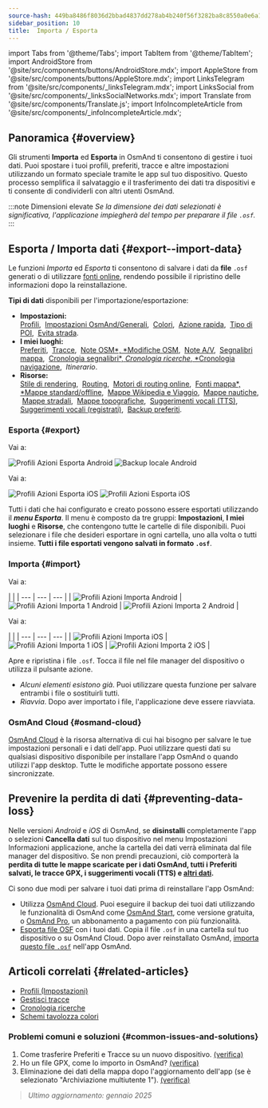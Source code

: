 ```yaml
---
source-hash: 449ba8486f8036d2bbad4837dd278ab4b240f56f3282ba8c8550a0e6a1d7cc6b
sidebar_position: 10
title:  Importa / Esporta
---
```

import Tabs from '@theme/Tabs';
import TabItem from '@theme/TabItem';
import AndroidStore from '@site/src/components/buttons/AndroidStore.mdx';
import AppleStore from '@site/src/components/buttons/AppleStore.mdx';
import LinksTelegram from '@site/src/components/_linksTelegram.mdx';
import LinksSocial from '@site/src/components/_linksSocialNetworks.mdx';
import Translate from '@site/src/components/Translate.js';
import InfoIncompleteArticle from '@site/src/components/_infoIncompleteArticle.mdx';


## Panoramica {#overview}

Gli strumenti **Importa** ed **Esporta** in OsmAnd ti consentono di gestire i tuoi dati. Puoi spostare i tuoi profili, preferiti, tracce e altre impostazioni utilizzando un formato speciale tramite le app sul tuo dispositivo. Questo processo semplifica il salvataggio e il trasferimento dei dati tra dispositivi e ti consente di condividerli con altri utenti OsmAnd.

:::note Dimensioni elevate
*Se la dimensione dei dati selezionati è significativa, l'applicazione impiegherà del tempo per preparare il file `.osf`.*
:::


## Esporta / Importa dati {#export--import-data}

Le funzioni *Importa* ed *Esporta* ti consentono di salvare i dati da **file** `.osf` generati o di utilizzare [fonti online](../map/raster-maps.md), rendendo possibile il ripristino delle informazioni dopo la reinstallazione.

**Tipi di dati** disponibili per l'importazione/esportazione:

- **Impostazioni:**  
        [Profili](../personal/profiles.md#actions), &nbsp;[Impostazioni OsmAnd/Generali](../personal/global-settings.md), &nbsp;[Colori](../personal/color-palette-schemes.md), &nbsp;[Azione rapida](../widgets/quick-action.md), &nbsp;[Tipo di POI](../map/point-layers-on-map.md#poi-types), &nbsp;[Evita strada](../map/map-context-menu.md#avoid-road).
- **I miei luoghi:**  
        [Preferiti](../personal/favorites.md#export--import), &nbsp;[Tracce](../personal/tracks/manage-tracks.md#import--export-track), &nbsp;[Note OSM*, *Modifiche OSM](../plugins/osm-editing.md#create--modify-poi), &nbsp;[Note A/V](../plugins/audio-video-notes.md), &nbsp;[Segnalibri mappa](../personal/markers.md), &nbsp;[Cronologia segnalibri*, *Cronologia ricerche*, *Cronologia navigazione](../personal/global-settings.md#history), &nbsp;*Itinerario*.
- **Risorse:**  
        [Stile di rendering](../map/vector-maps.md#custom-map-style), &nbsp;[Routing](../navigation/routing/osmand-routing.md), &nbsp;[Motori di routing online](../navigation/routing/online-routing.md), &nbsp;[Fonti mappa*, *Mappe standard/offline](../map/raster-maps.md), &nbsp;[Mappe Wikipedia e Viaggio](../plan-route/travel-guides.md), &nbsp;[Mappe nautiche](../plugins/nautical-charts.md), &nbsp;[Mappe stradali](../map/vector-maps.md#road-style), &nbsp;[Mappe topografiche](../plugins/topography.md), &nbsp;[Suggerimenti vocali (TTS)](../navigation/guidance/voice-navigation.md#tts-text-to-speech), [Suggerimenti vocali (registrati)](../navigation/guidance/voice-navigation.md#recorded-voice-prompts), &nbsp;[Backup preferiti](../personal/favorites.md#automatic-favorites-backup).


### Esporta {#export}

<Tabs groupId="operating-systems" queryString="operating-systems">

<TabItem value="android" label="Android">

Vai a: *<Translate android="true" ids="shared_string_menu,shared_string_settings,import_export,export_to_file"/>*  

![Profili Azioni Esporta Android](@site/static/img/personal/profiles/profile_actions_export_1_andr.png) ![Backup locale Android](@site/static/img/personal/profiles/profile_actions_export_2_andr.png)  

</TabItem>

<TabItem value="ios" label="iOS">

Vai a: *<Translate ios="true" ids="shared_string_menu,shared_string_settings,local_backup,backup_into_file"/>*

![Profili Azioni Esporta iOS](@site/static/img/personal/profiles/profile_actions_export_1_ios.png)   ![Profili Azioni Esporta iOS](@site/static/img/personal/profiles/profile_actions_export_2_ios.png)

</TabItem>

</Tabs>

Tutti i dati che hai configurato e creato possono essere esportati utilizzando il ***menu Esporta***. Il menu è composto da tre gruppi: **Impostazioni**, **I miei luoghi** e **Risorse**, che contengono tutte le cartelle di file disponibili. Puoi selezionare i file che desideri esportare in ogni cartella, uno alla volta o tutti insieme. **Tutti i file esportati vengono salvati in formato `.osf`**.  


### Importa {#import}

<Tabs groupId="operating-systems" queryString="operating-systems">

<TabItem value="android" label="Android">

Vai a: *<Translate android="true" ids="shared_string_menu,shared_string_settings,import_export,shared_string_import"/>*  

| |
| --- | --- | --- |
| ![Profili Azioni Importa Android](@site/static/img/personal/profiles/profile_actions_import_android.png) | ![Profili Azioni Importa 1 Android](@site/static/img/personal/profiles/profile_actions_import_1_android.png) | ![Profili Azioni Importa 2 Android](@site/static/img/personal/profiles/profile_actions_import_2_android.png) |

</TabItem>

<TabItem value="ios" label="iOS">

Vai a: *<Translate ios="true" ids="shared_string_menu,shared_string_settings,local_backup,restore_from_file"/>*  

| |
| --- | --- | --- |
| ![Profili Azioni Importa iOS](@site/static/img/personal/profiles/profile_actions_import_ios.png) | ![Profili Azioni Importa 1 iOS](@site/static/img/personal/profiles/profile_actions_import_1_ios.png) | ![Profili Azioni Importa 2 iOS](@site/static/img/personal/profiles/profile_actions_import_2_ios.png) |

</TabItem>

</Tabs>

Apre e ripristina i file `.osf`. Tocca il file nel file manager del dispositivo o utilizza il pulsante azione.

- *Alcuni elementi esistono già*. Puoi utilizzare questa funzione per salvare entrambi i file o sostituirli tutti.
- *Riavvia*. Dopo aver importato i file, l'applicazione deve essere riavviata.


### OsmAnd Cloud {#osmand-cloud}

[OsmAnd Cloud](../personal/osmand-cloud.md) è la risorsa alternativa di cui hai bisogno per salvare le tue impostazioni personali e i dati dell'app. Puoi utilizzare questi dati su qualsiasi dispositivo disponibile per installare l'app OsmAnd o quando utilizzi l'app desktop. Tutte le modifiche apportate possono essere sincronizzate.


## Prevenire la perdita di dati {#preventing-data-loss}

Nelle versioni *Android* e *iOS* di OsmAnd, se **disinstalli** completamente l'app o selezioni **Cancella dati** sul tuo dispositivo nel menu Impostazioni Informazioni applicazione, anche la cartella dei dati verrà eliminata dal file manager del dispositivo. Se non prendi precauzioni, ciò comporterà la **perdita di tutte le mappe scaricate per i dati OsmAnd, tutti i Preferiti salvati, le tracce GPX, i suggerimenti vocali (TTS) e [altri dati](#export--import-data).**

Ci sono due modi per salvare i tuoi dati prima di reinstallare l'app OsmAnd:

- Utilizza [OsmAnd Cloud](#osmand-cloud). Puoi eseguire il backup dei tuoi dati utilizzando le funzionalità di OsmAnd come [OsmAnd Start](../personal/osmand-cloud.md#osmand-start), come versione gratuita, o [OsmAnd Pro](../purchases/index.md), un abbonamento a pagamento con più funzionalità.
- [Esporta file OSF](#export) con i tuoi dati. Copia il file `.osf` in una cartella sul tuo dispositivo o su OsmAnd Cloud. Dopo aver reinstallato OsmAnd, [importa questo file `.osf`](#import) nell'app OsmAnd.


## Articoli correlati {#related-articles}

- [Profili (Impostazioni)](./profiles.md)
- [Gestisci tracce](../personal/tracks/manage-tracks.md#import--export-track)
- [Cronologia ricerche](../search/search-history.md#export-and-share)
- [Schemi tavolozza colori](../personal/color-palette-schemes.md)

### Problemi comuni e soluzioni {#common-issues-and-solutions}

1. Come trasferire Preferiti e Tracce su un nuovo dispositivo. [(verifica)](../troubleshooting/setup.md#how-to-transfer-favorites-and-tracks-to-a-new-device)
2. Ho un file GPX, come lo importo in OsmAnd? [(verifica)](../troubleshooting/setup.md#i-have-a-gpx-file-how-do-i-import-it-into-osmand)
3. Eliminazione dei dati della mappa dopo l'aggiornamento dell'app (se è selezionato "Archiviazione multiutente 1"). [(verifica)](../troubleshooting/maps-data#deleting-map-data-after-the-app-update-if-multiuser-storage-1-is-selected)

> *Ultimo aggiornamento: gennaio 2025*
